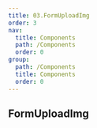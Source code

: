```yaml
---
title: 03.FormUploadImg
order: 3
nav:
  title: Components
  path: /Components
  order: 0
group:
  path: /Components
  title: Components
  order: 0
---
```


## FormUploadImg